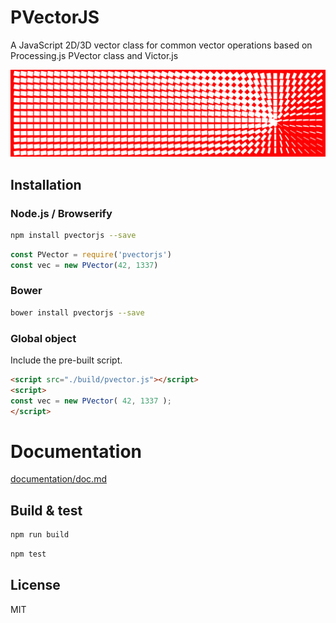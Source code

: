 PVectorJS
=========
A JavaScript 2D/3D vector class for common vector operations based on Processing.js PVector class and Victor.js 

[![PVectorJS](pvectorjs.png)](http://jsbin.com/voselic/edit?html,js,output)

## Installation

### Node.js / Browserify

```bash
npm install pvectorjs --save
```

```javascript
const PVector = require('pvectorjs')
const vec = new PVector(42, 1337)
```

### Bower

```bash
bower install pvectorjs --save
```

### Global object

Include the pre-built script.

```html
<script src="./build/pvector.js"></script>
<script>
const vec = new PVector( 42, 1337 );
</script>
```

# Documentation
[ documentation/doc.md ](https://github.com/MAKIO135/pvectorjs/blob/master/documentation/doc.md)

## Build & test

```bash
npm run build
```

```bash
npm test
```

## License

MIT
